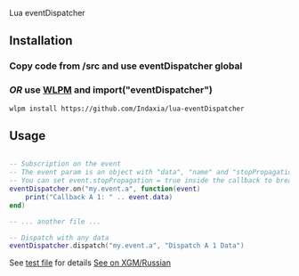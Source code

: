 Lua eventDispatcher 

## Installation

### Copy code from /src and use eventDispatcher global

### *OR* use [WLPM](https://github.com/Indaxia/wc3-wlpm-module-manager) and import("eventDispatcher")
```
wlpm install https://github.com/Indaxia/lua-eventDispatcher
```

## Usage

```lua

-- Subscription on the event
-- The event param is an object with "data", "name" and "stopPropagation" properties
-- You can set event.stopPropagation = true inside the callback to break current dispatch loop
eventDispatcher.on("my.event.a", function(event)
    print("Callback A 1: " .. event.data)
end)

-- ... another file ...

-- Dispatch with any data  
eventDispatcher.dispatch("my.event.a", "Dispatch A 1 Data")

```

See [test file](/test/test.lua) for details
[See on XGM/Russian](https://xgm.guru/p/wc3/lua-eventdispatcher)
